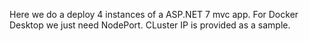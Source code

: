 Here we do a deploy 4 instances of a ASP.NET 7 mvc app. For Docker Desktop we just need NodePort. CLuster IP is provided as a sample.
